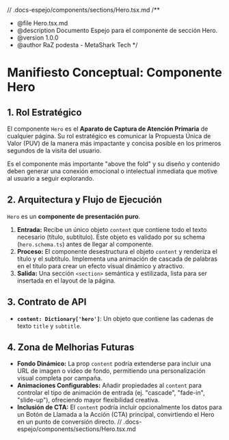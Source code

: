 // .docs-espejo/components/sections/Hero.tsx.md
/**
 * @file Hero.tsx.md
 * @description Documento Espejo para el componente de sección Hero.
 * @version 1.0.0
 * @author RaZ podesta - MetaShark Tech
 */

# Manifiesto Conceptual: Componente Hero

## 1. Rol Estratégico

El componente `Hero` es el **Aparato de Captura de Atención Primaria** de cualquier página. Su rol estratégico es comunicar la Propuesta Única de Valor (PUV) de la manera más impactante y concisa posible en los primeros segundos de la visita del usuario.

Es el componente más importante "above the fold" y su diseño y contenido deben generar una conexión emocional o intelectual inmediata que motive al usuario a seguir explorando.

## 2. Arquitectura y Flujo de Ejecución

`Hero` es un **componente de presentación puro**.

1.  **Entrada:** Recibe un único objeto `content` que contiene todo el texto necesario (título, subtítulo). Este objeto es validado por su schema (`hero.schema.ts`) antes de llegar al componente.
2.  **Proceso:** El componente desestructura el objeto `content` y renderiza el título y el subtítulo. Implementa una animación de cascada de palabras en el título para crear un efecto visual dinámico y atractivo.
3.  **Salida:** Una sección `<section>` semántica y estilizada, lista para ser insertada en el layout de la página.

## 3. Contrato de API

*   **`content: Dictionary['hero']`**: Un objeto que contiene las cadenas de texto `title` y `subtitle`.

## 4. Zona de Melhorias Futuras

*   **Fondo Dinámico:** La prop `content` podría extenderse para incluir una URL de imagen o video de fondo, permitiendo una personalización visual completa por campaña.
*   **Animaciones Configurables:** Añadir propiedades al `content` para controlar el tipo de animación de entrada (ej. "cascade", "fade-in", "slide-up"), ofreciendo mayor flexibilidad creativa.
*   **Inclusión de CTA:** El `content` podría incluir opcionalmente los datos para un Botón de Llamada a la Acción (CTA) principal, convirtiendo el Hero en un punto de conversión directo.
// .docs-espejo/components/sections/Hero.tsx.md